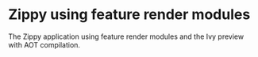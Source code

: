 # Zippy using feature render modules
The Zippy application using feature render modules and the Ivy preview with
AOT compilation.
